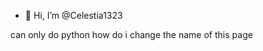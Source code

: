 - 👋 Hi, I’m @Celestia1323

can only do python
how do i change the name of this page

<!---
dsadsadas1323/dsadsadas1323 is a ✨ special ✨ repository because its `README.md` (this file) appears on your GitHub profile.
You can click the Preview link to take a look at your changes.
--->
